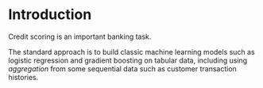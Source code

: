 # Introduction
Credit scoring is an important banking task.

The standard approach is to build classic machine learning models such as logistic regression and gradient boosting on tabular data, including using *aggregation* from some sequential data such as customer transaction histories.

